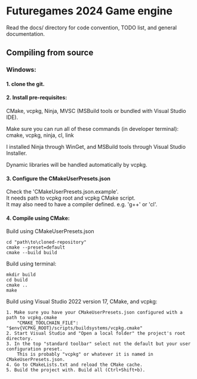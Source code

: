 # Futuregames 2024 Game engine
Read the docs/ directory for code convention, TODO list, and general documentation.

## Compiling from source
### Windows:
#### 1. clone the git.

#### 2. Install pre-requisites:
CMake, vcpkg, Ninja, MVSC (MSBuild tools or bundled with Visual Studio IDE).

Make sure you can run all of these commands (in developer terminal):\
cmake, vcpkg, ninja, cl, link

I installed Ninja through WinGet, and MSBuild tools through Visual Studio Installer.

Dynamic libraries will be handled automatically by vcpkg.

#### 3. Configure the CMakeUserPresets.json
Check the 'CMakeUserPresets.json.example'.\
It needs path to vcpkg root and vcpkg CMake script.\
It may also need to have a compiler defined. e.g. 'g++' or 'cl'.


#### 4. Compile using CMake:
Build using CMakeUserPresets.json
```
cd "path\to\cloned-repository"
cmake --preset=default
cmake --build build
```

Build using terminal:
```
mkdir build
cd build
cmake ..
make
```

Build using Visual Studio 2022 version 17, CMake, and vcpkg:
```
1. Make sure you have your CMakeUserPresets.json configured with a path to vcpkg.cmake
	"CMAKE_TOOLCHAIN_FILE": "$env{VCPKG_ROOT}/scripts/buildsystems/vcpkg.cmake"
2. Start Visual Studio and "Open a local folder" the project's root directory.
3. In the top "standard toolbar" select not the default but your user configuration preset.
	This is probably "vcpkg" or whatever it is named in CMakeUserPresets.json.
4. Go to CMakeLists.txt and reload the CMake cache.
5. Build the project with. Build all (Ctrl+Shift+b).
```